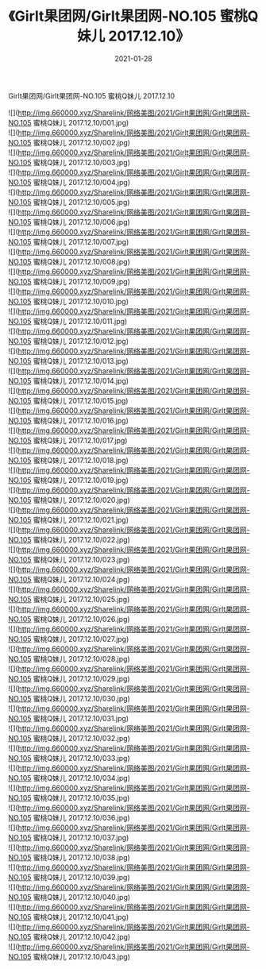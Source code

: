﻿---
layout: post
title:  《Girlt果团网/Girlt果团网-NO.105 蜜桃Q妹儿 2017.12.10》
date:   2021-01-28
img: http://img.660000.xyz/Sharelink/网络美图/2021/Girlt果团网/Girlt果团网-NO.105 蜜桃Q妹儿 2017.12.10/000.jpg
categories: [美女, 清纯, 唯美]
---

Girlt果团网/Girlt果团网-NO.105 蜜桃Q妹儿 2017.12.10

 ![](http://img.660000.xyz/Sharelink/网络美图/2021/Girlt果团网/Girlt果团网-NO.105 蜜桃Q妹儿 2017.12.10/001.jpg) <br>![](http://img.660000.xyz/Sharelink/网络美图/2021/Girlt果团网/Girlt果团网-NO.105 蜜桃Q妹儿 2017.12.10/002.jpg) <br>![](http://img.660000.xyz/Sharelink/网络美图/2021/Girlt果团网/Girlt果团网-NO.105 蜜桃Q妹儿 2017.12.10/003.jpg) <br>![](http://img.660000.xyz/Sharelink/网络美图/2021/Girlt果团网/Girlt果团网-NO.105 蜜桃Q妹儿 2017.12.10/004.jpg) <br>![](http://img.660000.xyz/Sharelink/网络美图/2021/Girlt果团网/Girlt果团网-NO.105 蜜桃Q妹儿 2017.12.10/005.jpg) <br>![](http://img.660000.xyz/Sharelink/网络美图/2021/Girlt果团网/Girlt果团网-NO.105 蜜桃Q妹儿 2017.12.10/006.jpg) <br>![](http://img.660000.xyz/Sharelink/网络美图/2021/Girlt果团网/Girlt果团网-NO.105 蜜桃Q妹儿 2017.12.10/007.jpg) <br>![](http://img.660000.xyz/Sharelink/网络美图/2021/Girlt果团网/Girlt果团网-NO.105 蜜桃Q妹儿 2017.12.10/008.jpg) <br>![](http://img.660000.xyz/Sharelink/网络美图/2021/Girlt果团网/Girlt果团网-NO.105 蜜桃Q妹儿 2017.12.10/009.jpg) <br>![](http://img.660000.xyz/Sharelink/网络美图/2021/Girlt果团网/Girlt果团网-NO.105 蜜桃Q妹儿 2017.12.10/010.jpg) <br>![](http://img.660000.xyz/Sharelink/网络美图/2021/Girlt果团网/Girlt果团网-NO.105 蜜桃Q妹儿 2017.12.10/011.jpg) <br>![](http://img.660000.xyz/Sharelink/网络美图/2021/Girlt果团网/Girlt果团网-NO.105 蜜桃Q妹儿 2017.12.10/012.jpg) <br>![](http://img.660000.xyz/Sharelink/网络美图/2021/Girlt果团网/Girlt果团网-NO.105 蜜桃Q妹儿 2017.12.10/013.jpg) <br>![](http://img.660000.xyz/Sharelink/网络美图/2021/Girlt果团网/Girlt果团网-NO.105 蜜桃Q妹儿 2017.12.10/014.jpg) <br>![](http://img.660000.xyz/Sharelink/网络美图/2021/Girlt果团网/Girlt果团网-NO.105 蜜桃Q妹儿 2017.12.10/015.jpg) <br>![](http://img.660000.xyz/Sharelink/网络美图/2021/Girlt果团网/Girlt果团网-NO.105 蜜桃Q妹儿 2017.12.10/016.jpg) <br>![](http://img.660000.xyz/Sharelink/网络美图/2021/Girlt果团网/Girlt果团网-NO.105 蜜桃Q妹儿 2017.12.10/017.jpg) <br>![](http://img.660000.xyz/Sharelink/网络美图/2021/Girlt果团网/Girlt果团网-NO.105 蜜桃Q妹儿 2017.12.10/018.jpg) <br>![](http://img.660000.xyz/Sharelink/网络美图/2021/Girlt果团网/Girlt果团网-NO.105 蜜桃Q妹儿 2017.12.10/019.jpg) <br>![](http://img.660000.xyz/Sharelink/网络美图/2021/Girlt果团网/Girlt果团网-NO.105 蜜桃Q妹儿 2017.12.10/020.jpg) <br>![](http://img.660000.xyz/Sharelink/网络美图/2021/Girlt果团网/Girlt果团网-NO.105 蜜桃Q妹儿 2017.12.10/021.jpg) <br>![](http://img.660000.xyz/Sharelink/网络美图/2021/Girlt果团网/Girlt果团网-NO.105 蜜桃Q妹儿 2017.12.10/022.jpg) <br>![](http://img.660000.xyz/Sharelink/网络美图/2021/Girlt果团网/Girlt果团网-NO.105 蜜桃Q妹儿 2017.12.10/023.jpg) <br>![](http://img.660000.xyz/Sharelink/网络美图/2021/Girlt果团网/Girlt果团网-NO.105 蜜桃Q妹儿 2017.12.10/024.jpg) <br>![](http://img.660000.xyz/Sharelink/网络美图/2021/Girlt果团网/Girlt果团网-NO.105 蜜桃Q妹儿 2017.12.10/025.jpg) <br>![](http://img.660000.xyz/Sharelink/网络美图/2021/Girlt果团网/Girlt果团网-NO.105 蜜桃Q妹儿 2017.12.10/026.jpg) <br>![](http://img.660000.xyz/Sharelink/网络美图/2021/Girlt果团网/Girlt果团网-NO.105 蜜桃Q妹儿 2017.12.10/027.jpg) <br>![](http://img.660000.xyz/Sharelink/网络美图/2021/Girlt果团网/Girlt果团网-NO.105 蜜桃Q妹儿 2017.12.10/028.jpg) <br>![](http://img.660000.xyz/Sharelink/网络美图/2021/Girlt果团网/Girlt果团网-NO.105 蜜桃Q妹儿 2017.12.10/029.jpg) <br>![](http://img.660000.xyz/Sharelink/网络美图/2021/Girlt果团网/Girlt果团网-NO.105 蜜桃Q妹儿 2017.12.10/030.jpg) <br>![](http://img.660000.xyz/Sharelink/网络美图/2021/Girlt果团网/Girlt果团网-NO.105 蜜桃Q妹儿 2017.12.10/031.jpg) <br>![](http://img.660000.xyz/Sharelink/网络美图/2021/Girlt果团网/Girlt果团网-NO.105 蜜桃Q妹儿 2017.12.10/032.jpg) <br>![](http://img.660000.xyz/Sharelink/网络美图/2021/Girlt果团网/Girlt果团网-NO.105 蜜桃Q妹儿 2017.12.10/033.jpg) <br>![](http://img.660000.xyz/Sharelink/网络美图/2021/Girlt果团网/Girlt果团网-NO.105 蜜桃Q妹儿 2017.12.10/034.jpg) <br>![](http://img.660000.xyz/Sharelink/网络美图/2021/Girlt果团网/Girlt果团网-NO.105 蜜桃Q妹儿 2017.12.10/035.jpg) <br>![](http://img.660000.xyz/Sharelink/网络美图/2021/Girlt果团网/Girlt果团网-NO.105 蜜桃Q妹儿 2017.12.10/036.jpg) <br>![](http://img.660000.xyz/Sharelink/网络美图/2021/Girlt果团网/Girlt果团网-NO.105 蜜桃Q妹儿 2017.12.10/037.jpg) <br>![](http://img.660000.xyz/Sharelink/网络美图/2021/Girlt果团网/Girlt果团网-NO.105 蜜桃Q妹儿 2017.12.10/038.jpg) <br>![](http://img.660000.xyz/Sharelink/网络美图/2021/Girlt果团网/Girlt果团网-NO.105 蜜桃Q妹儿 2017.12.10/039.jpg) <br>![](http://img.660000.xyz/Sharelink/网络美图/2021/Girlt果团网/Girlt果团网-NO.105 蜜桃Q妹儿 2017.12.10/040.jpg) <br>![](http://img.660000.xyz/Sharelink/网络美图/2021/Girlt果团网/Girlt果团网-NO.105 蜜桃Q妹儿 2017.12.10/041.jpg) <br>![](http://img.660000.xyz/Sharelink/网络美图/2021/Girlt果团网/Girlt果团网-NO.105 蜜桃Q妹儿 2017.12.10/042.jpg) <br>![](http://img.660000.xyz/Sharelink/网络美图/2021/Girlt果团网/Girlt果团网-NO.105 蜜桃Q妹儿 2017.12.10/043.jpg) <br>